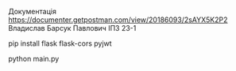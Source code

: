 Документація https://documenter.getpostman.com/view/20186093/2sAYX5K2P2
Владислав Барсук Павлович ІПЗ 23-1

pip install flask flask-cors pyjwt                                               

python main.py


